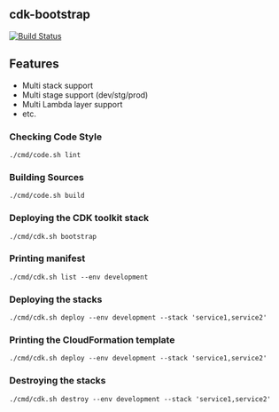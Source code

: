 ## cdk-bootstrap

[![Build Status](https://travis-ci.org/42milez/cdk-bootstrap.svg?branch=master)](https://travis-ci.org/42milez/cdk-bootstrap)

## Features

- Multi stack support
- Multi stage support (dev/stg/prod)
- Multi Lambda layer support
- etc.

### Checking Code Style

```
./cmd/code.sh lint
```

### Building Sources

```
./cmd/code.sh build
```

### Deploying the CDK toolkit stack

```
./cmd/cdk.sh bootstrap
```

### Printing manifest

```
./cmd/cdk.sh list --env development
```

### Deploying the stacks

```
./cmd/cdk.sh deploy --env development --stack 'service1,service2'
```

### Printing the CloudFormation template

```
./cmd/cdk.sh deploy --env development --stack 'service1,service2'
```

### Destroying the stacks

```
./cmd/cdk.sh destroy --env development --stack 'service1,service2'
```
